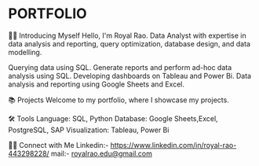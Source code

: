 # PORTFOLIO
🙋‍♂️ Introducing Myself
Hello, I'm Royal Rao. Data Analyst with expertise in data analysis and reporting, query optimization, database design, and data modelling.

Querying data using SQL.
Generate reports and perform ad-hoc data analysis using SQL.
Developing dashboards on Tableau and Power Bi.
Data analysis and reporting using Google Sheets and Excel.

📚 Projects
Welcome to my portfolio, where I showcase my projects.

🛠️ Tools
Language: SQL, Python
Database: Google Sheets,Excel, PostgreSQL, SAP
Visualization: Tableau, Power Bi

👋🏻 Connect with Me
Linkedin:- https://www.linkedin.com/in/royal-rao-443298228/
mail:- royalrao.edu@gmail.com
